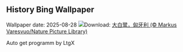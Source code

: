 ## History Bing Wallpaper
Wallpaper date: 2025-08-28
![](https://www.bing.com/th?id=OHR.WhiteEgret_ZH-CN4425921150_UHD.jpg&w=1000)Download: [大白鹭，匈牙利 (© Markus Varesvuo/Nature Picture Library)](https://www.bing.com/th?id=OHR.WhiteEgret_ZH-CN4425921150_UHD.jpg)

Auto get programm by LtgX
